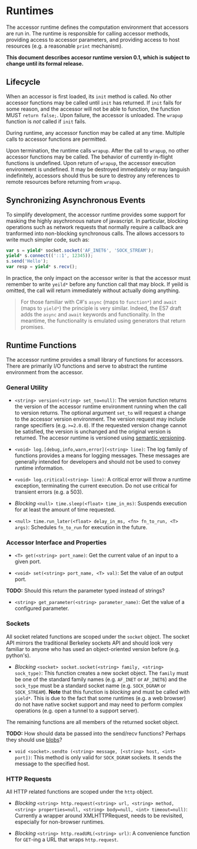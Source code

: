 Runtimes
========

The accessor runtime defines the computation environment that accessors are
run in. The runtime is responsible for calling accessor methods, providing
access to accessor parameters, and providing access to host resources (e.g. a
reasonable `print` mechanism).

**This document describes accesor runtime version 0.1, which is subject to
change until its formal release.**


Lifecycle
---------

When an accessor is first loaded, its `init` method is called. No other
accessor functions may be called until `init` has returned. If `init` fails
for some reason, and the accessor will not be able to function, the function
MUST `return false;`. Upon failure, the accessor is unloaded. The `wrapup`
function is *not* called if `init` fails.

During runtime, any accessor function may be called at any time. Multiple
calls to accessor functions are permitted.

Upon termination, the runtime calls `wrapup`. After the call to `wrapup`, no
other accessor functions may be called. The behavior of currently in-flight
functions is undefined. Upon return of `wrapup`, the accessor execution
environment is undefined. It may be destroyed immediately or may languish
indefinitely, accessors should thus be sure to destroy any references to
remote resources before returning from `wrapup`.


Synchronizing Asynchronous Events
---------------------------------

To simplify development, the accessor runtime provides some support for
masking the highly asychronous nature of javascript. In particular, blocking
operations such as network requests that normally require a callback are
tranformed into non-blocking synchronous calls. The allows accessors to write
much simpler code, such as:

```javascript
var s = yield* socket.socket('AF_INET6', 'SOCK_STREAM');
yield* s.connect(('::1', 12345));
s.send('Hello');
var resp = yield* s.recv();
```

In practice, the only impact on the accessor writer is that the accessor must
remember to write `yeild*` before any function call that may block. If yeild
is omitted, the call will return immediately without actually doing anything.

> For those familiar with C#'s `async` (maps to `function*`) and `await` (maps
> to `yield*`) the principle is very similar. Indeed, the ES7 draft adds the
> `async` and `await` keywords and functionality. In the meantime, the
> functionality is emulated using generators that return promises.


Runtime Functions
-----------------

The accessor runtime provides a small library of functions for accessors.
There are primarily I/O functions and serve to abstract the runtime
environment from the accessor.

### General Utility

- `<string> version(<string> set_to=null)`: The version function returns the
version of the accessor runtime environment running when the call to version
returns.  The optional argument `set_to` will request a change to the accessor
version environment. The version request may include range specifiers (e.g.
`>=2.0.0`). If the requested version change cannot be satisfied, the version
is unchanged and the original version is returned.  The accesor runtime is
versioned using [semantic versioning](http://semver.org/).

- `<void> log.[debug,info,warn,error](<string> line)`: The log family
of functions provides a means for logging messages. These messages are
generally intended for developers and should not be used to convey runtime
information.

- `<void> log.critical(<string> line)`: A critical error will throw a runtime
exception, terminating the current execution. Do not use critical for transient
errors (e.g. a 503).

- _Blocking_ `<null> time.sleep(<float> time_in_ms)`: Suspends execution for at
least the amount of time requested.

- `<null> time.run_later(<float> delay_in_ms, <fn> fn_to_run, <T> args)`:
Schedules `fn_to_run` for execution in the future.


### Accessor Interface and Properties

- `<T> get(<string> port_name)`: Get the current value of an input to a given
port.

- `<void> set(<string> port_name, <T> val)`: Set the value of an output port.

**TODO:** Should this return the parameter typed instead of strings?
- `<string> get_parameter(<string> parameter_name)`: Get the value of a
configured parameter.

### Sockets

All socket related functions are scoped under the `socket` object. The socket
API mirrors the traditional Berkeley sockets API and should look very familiar
to anyone who has used an object-oriented version before (e.g. python's).

- _Blocking_ `<socket> socket.socket(<string> family, <string> sock_type)`:
This function creates a new socket object. The `family` must be one of the
standard family names (e.g. `AF_INET` or `AF_INET6`) and the `sock_type` must
be a standard socket name (e.g. `SOCK_DGRAM` or `SOCK_STREAM`).
**Note** that this function is _blocking_ and must be called with `yield*`. This
is due to the fact that some runtimes (e.g. a web browser) do not have native
socket support and may need to perform complex operations (e.g. open a tunnel
to a support server).

The remaining functions are all members of the returned socket object.

**TODO:** How should data be passed into the send/recv functions? Perhaps they
should use [blobs](https://developer.mozilla.org/en-US/docs/Web/API/Blob)?
- `void <socket>.sendto (<string> message, [<string> host, <int> port])`: This
method is only valid for `SOCK_DGRAM` sockets. It sends the message to the
specified host.

### HTTP Requests

All HTTP related functions are scoped under the `http` object.

- _Blocking_ `<string> http.request(<string> url, <string> method, <string>
properties=null, <string> body=null, <int> timeout=null)`: Currently a wrapper
around XMLHTTPRequest, needs to be revisited, especially for non-browser
runtimes.

- _Blocking_ `<string> http.readURL(<string> url)`: A convenience function for
`GET`-ing a URL that wraps `http.request`.
